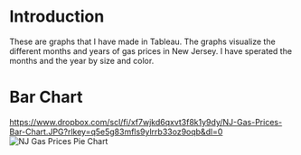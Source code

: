 # Introduction

These are graphs that I have made in Tableau. The graphs visualize the different months and years of gas prices in New Jersey. I have sperated the months and the year by size and color.

# Bar Chart

https://www.dropbox.com/scl/fi/xf7wjkd6qxvt3f8k1y9dy/NJ-Gas-Prices-Bar-Chart.JPG?rlkey=q5e5g83mfls9ylrrb33oz9oqb&dl=0
![NJ Gas Prices Pie Chart](https://github.com/ammarqureshi93/New-Jersey-Gas-Prices-1983-to-2022-/assets/39069129/afd3b3b9-5be6-4d30-a431-0d67f885e70c)
